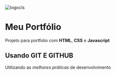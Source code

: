 ![logocls](https://static.vecteezy.com/system/resources/thumbnails/018/716/098/small/programmer-line-gradient-icon-vector.jpg)

# Meu Portfólio

Projeto para portfolio com **HTML**, **CSS** e **Javascript**

## Usando GIT E GITHUB

Utilizando as _melhores práticas_ de desenvolvimento
